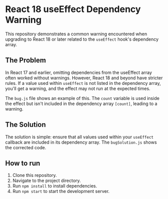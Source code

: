 # React 18 useEffect Dependency Warning

This repository demonstrates a common warning encountered when upgrading to React 18 or later related to the `useEffect` hook's dependency array.

## The Problem

In React 17 and earlier, omitting dependencies from the useEffect array often worked without warnings.  However, React 18 and beyond have stricter rules.  If a value used within `useEffect` is not listed in the dependency array, you'll get a warning, and the effect may not run at the expected times.

The `bug.js` file shows an example of this.  The `count` variable is used inside the effect but isn't included in the dependency array `[count]`, leading to a warning.

## The Solution

The solution is simple: ensure that all values used within your `useEffect` callback are included in its dependency array. The `bugSolution.js` shows the corrected code.

## How to run

1. Clone this repository.
2. Navigate to the project directory.
3. Run `npm install` to install dependencies.
4. Run `npm start` to start the development server.